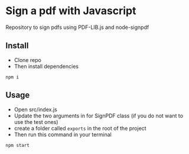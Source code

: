 # Sign a pdf with Javascript
Repository to sign pdfs using PDF-LIB.js and node-signpdf

## Install
* Clone repo
* Then install dependencies

```
npm i
```

## Usage
* Open src/index.js
* Update the two arguments in for SignPDF class (if you do not want to use the test ones)
* create a folder called `exports` in the root of the project
* Then run this command in your terminal
```
npm start
```
